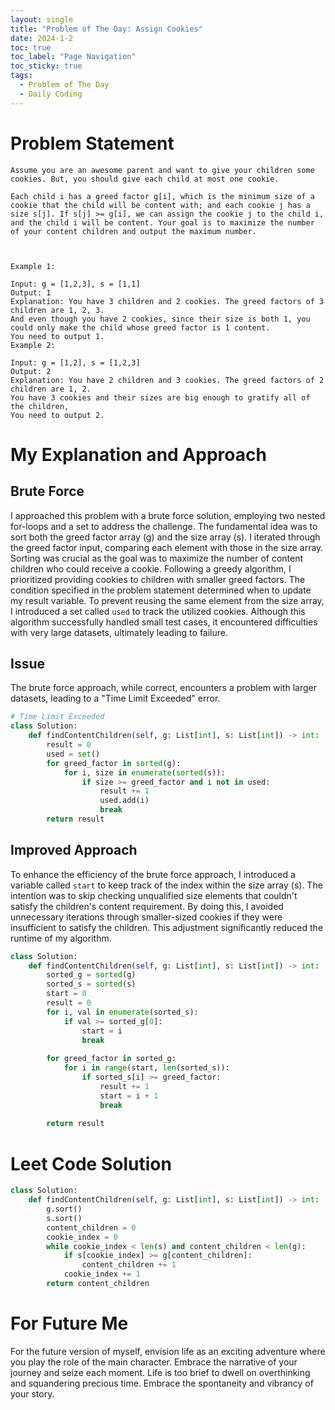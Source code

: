 ```yaml
---
layout: single
title: "Problem of The Day: Assign Cookies"
date: 2024-1-2
toc: true
toc_label: "Page Navigation"
toc_sticky: true
tags:
  - Problem of The Day
  - Daily Coding
---
```

# Problem Statement
```
Assume you are an awesome parent and want to give your children some cookies. But, you should give each child at most one cookie.

Each child i has a greed factor g[i], which is the minimum size of a cookie that the child will be content with; and each cookie j has a size s[j]. If s[j] >= g[i], we can assign the cookie j to the child i, and the child i will be content. Your goal is to maximize the number of your content children and output the maximum number.

 

Example 1:

Input: g = [1,2,3], s = [1,1]
Output: 1
Explanation: You have 3 children and 2 cookies. The greed factors of 3 children are 1, 2, 3. 
And even though you have 2 cookies, since their size is both 1, you could only make the child whose greed factor is 1 content.
You need to output 1.
Example 2:

Input: g = [1,2], s = [1,2,3]
Output: 2
Explanation: You have 2 children and 3 cookies. The greed factors of 2 children are 1, 2. 
You have 3 cookies and their sizes are big enough to gratify all of the children, 
You need to output 2.
```

# My Explanation and Approach
## Brute Force
I approached this problem with a brute force solution, employing two nested for-loops and a set to address the challenge. The fundamental idea was to sort both the greed factor array (g) and the size array (s). I iterated through the greed factor input, comparing each element with those in the size array. Sorting was crucial as the goal was to maximize the number of content children who could receive a cookie. Following a greedy algorithm, I prioritized providing cookies to children with smaller greed factors. The condition specified in the problem statement determined when to update my result variable. To prevent reusing the same element from the size array, I introduced a set called `used` to track the utilized cookies. Although this algorithm successfully handled small test cases, it encountered difficulties with very large datasets, ultimately leading to failure.

## Issue
The brute force approach, while correct, encounters a problem with larger datasets, leading to a "Time Limit Exceeded" error.

```python
# Time Limit Exceeded
class Solution:
    def findContentChildren(self, g: List[int], s: List[int]) -> int:
        result = 0
        used = set()
        for greed_factor in sorted(g):
            for i, size in enumerate(sorted(s)):
                if size >= greed_factor and i not in used:
                    result += 1
                    used.add(i)
                    break
        return result
```

## Improved Approach
To enhance the efficiency of the brute force approach, I introduced a variable called `start` to keep track of the index within the size array (s). The intention was to skip checking unqualified size elements that couldn't satisfy the children's content requirement. By doing this, I avoided unnecessary iterations through smaller-sized cookies if they were insufficient to satisfy the children. This adjustment significantly reduced the runtime of my algorithm.

```python
class Solution:
    def findContentChildren(self, g: List[int], s: List[int]) -> int:
        sorted_g = sorted(g)
        sorted_s = sorted(s)
        start = 0
        result = 0
        for i, val in enumerate(sorted_s):
            if val >= sorted_g[0]:
                start = i
                break
        
        for greed_factor in sorted_g:
            for i in range(start, len(sorted_s)):
                if sorted_s[i] >= greed_factor:
                    result += 1
                    start = i + 1
                    break
        
        return result
```
# Leet Code Solution
```python
class Solution:
    def findContentChildren(self, g: List[int], s: List[int]) -> int:
        g.sort()
        s.sort()
        content_children = 0
        cookie_index = 0
        while cookie_index < len(s) and content_children < len(g):
            if s[cookie_index] >= g[content_children]:
                content_children += 1
            cookie_index += 1
        return content_children
```
# For Future Me
For the future version of myself, envision life as an exciting adventure where you play the role of the main character. Embrace the narrative of your journey and seize each moment. Life is too brief to dwell on overthinking and squandering precious time. Embrace the spontaneity and vibrancy of your story.